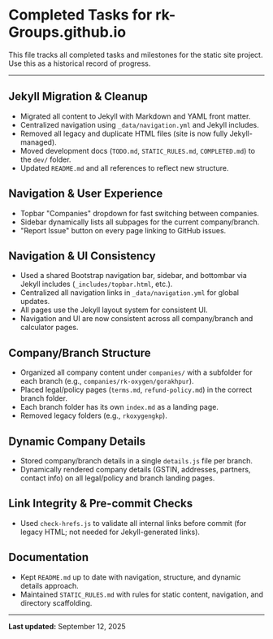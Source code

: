 # Completed Tasks for rk-Groups.github.io

This file tracks all completed tasks and milestones for the static site project. Use this as a historical record of progress.

---

## Jekyll Migration & Cleanup
- Migrated all content to Jekyll with Markdown and YAML front matter.
- Centralized navigation using `_data/navigation.yml` and Jekyll includes.
- Removed all legacy and duplicate HTML files (site is now fully Jekyll-managed).
- Moved development docs (`TODO.md`, `STATIC_RULES.md`, `COMPLETED.md`) to the `dev/` folder.
- Updated `README.md` and all references to reflect new structure.

## Navigation & User Experience
- Topbar "Companies" dropdown for fast switching between companies.
- Sidebar dynamically lists all subpages for the current company/branch.
- "Report Issue" button on every page linking to GitHub issues.

## Navigation & UI Consistency
- Used a shared Bootstrap navigation bar, sidebar, and bottombar via Jekyll includes (`_includes/topbar.html`, etc.).
- Centralized all navigation links in `_data/navigation.yml` for global updates.
- All pages use the Jekyll layout system for consistent UI.
- Navigation and UI are now consistent across all company/branch and calculator pages.

## Company/Branch Structure
- Organized all company content under `companies/` with a subfolder for each branch (e.g., `companies/rk-oxygen/gorakhpur`).
- Placed legal/policy pages (`terms.md`, `refund-policy.md`) in the correct branch folder.
- Each branch folder has its own `index.md` as a landing page.
- Removed legacy folders (e.g., `rkoxygengkp`).

## Dynamic Company Details
- Stored company/branch details in a single `details.js` file per branch.
- Dynamically rendered company details (GSTIN, addresses, partners, contact info) on all legal/policy and branch landing pages.

## Link Integrity & Pre-commit Checks
- Used `check-hrefs.js` to validate all internal links before commit (for legacy HTML; not needed for Jekyll-generated links).

## Documentation
- Kept `README.md` up to date with navigation, structure, and dynamic details approach.
- Maintained `STATIC_RULES.md` with rules for static content, navigation, and directory scaffolding.

---

**Last updated:** September 12, 2025
